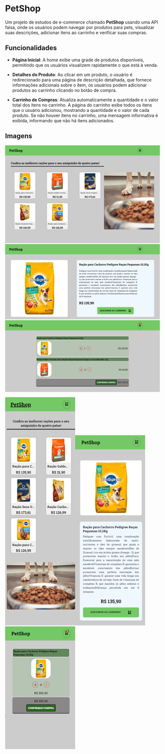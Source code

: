 # PetShop

Um projeto de estudos de e-commerce chamado **PetShop** usando uma API falsa, onde os usuários podem navegar por  produtos para pets, visualizar suas descrições, adicionar itens ao carrinho e verificar suas compras.  

## Funcionalidades

- **Página Inicial**: A home exibe uma grade de produtos disponíveis, permitindo que os usuários visualizem rapidamente o que está à venda.  
  
- **Detalhes do Produto**: Ao clicar em um produto, o usuário é redirecionado para uma página de descrição detalhada, que fornece informações adicionais sobre o item, os usuários podem adicionar produtos ao carrinho clicando no botão de compra.

- **Carrinho de Compras**: Atualiza automaticamente a quantidade e o valor total dos itens no carrinho. A página do carrinho exibe todos os itens que o usuário adicionou, mostrando a quantidade e o valor de cada produto. Se não houver itens no carrinho, uma mensagem informativa é exibida, informando que não há itens adicionados.  

## Imagens

![Texto alternativo](imagensProjeto/monitor-home.png)![Texto alternativo](imagensProjeto/monitor-descricao.png)![Texto alternativo](imagensProjeto/monitor-carrinho.png)


![Texto alternativo](imagensProjeto/celularG-home.png)![Texto alternativo](imagensProjeto/celularG-descricao.png)![Texto alternativo](imagensProjeto/celularG-carrinho.png)
